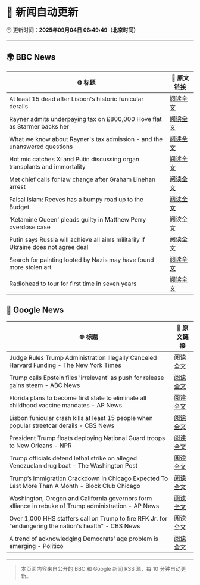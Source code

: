 # 🧠 新闻自动更新

🕒 更新时间：**2025年09月04日 06:49:49（北京时间）**

---

## 🌍 BBC News

| 🌐 标题 | 🔗 原文链接 |
|--------|-------------|
| At least 15 dead after Lisbon's historic funicular derails | [阅读全文](https://www.bbc.com/news/articles/c1jzlgj915no?at_medium=RSS&at_campaign=rss) |
| Rayner admits underpaying tax on £800,000 Hove flat as Starmer backs her | [阅读全文](https://www.bbc.com/news/articles/cy50446rq73o?at_medium=RSS&at_campaign=rss) |
| What we know about Rayner's tax admission - and the unanswered questions | [阅读全文](https://www.bbc.com/news/articles/c62n366q306o?at_medium=RSS&at_campaign=rss) |
| Hot mic catches Xi and Putin discussing organ transplants and immortality | [阅读全文](https://www.bbc.com/news/articles/cr70rvrd41ko?at_medium=RSS&at_campaign=rss) |
| Met chief calls for law change after Graham Linehan arrest | [阅读全文](https://www.bbc.com/news/articles/c1mx09l5297o?at_medium=RSS&at_campaign=rss) |
| Faisal Islam: Reeves has a bumpy road up to the Budget | [阅读全文](https://www.bbc.com/news/articles/cn76ly476x6o?at_medium=RSS&at_campaign=rss) |
| 'Ketamine Queen' pleads guilty in Matthew Perry overdose case | [阅读全文](https://www.bbc.com/news/articles/c2dng3rrzjdo?at_medium=RSS&at_campaign=rss) |
| Putin says Russia will achieve all aims militarily if Ukraine does not agree deal | [阅读全文](https://www.bbc.com/news/articles/c4g7dze5n1vo?at_medium=RSS&at_campaign=rss) |
| Search for painting looted by Nazis may have found more stolen art | [阅读全文](https://www.bbc.com/news/articles/cdx26z142vko?at_medium=RSS&at_campaign=rss) |
| Radiohead to tour for first time in seven years | [阅读全文](https://www.bbc.com/news/articles/cedvddjnd08o?at_medium=RSS&at_campaign=rss) |

## 📰 Google News

| 🌐 标题 | 🔗 原文链接 |
|--------|-------------|
| Judge Rules Trump Administration Illegally Canceled Harvard Funding - The New York Times | [阅读全文](https://news.google.com/rss/articles/CBMie0FVX3lxTE1TV09FM0pxb3N5RnZ2MjhBVkhjMWV2M1otNHNDcjViWTEwVk5PXzJFa080NW1CbHJ2U3BybUJSdXEyLTFfRlNzYzNzZC1FX2tSVUduaWRhbWNxZzk1T2hDcUpNdldMTjM1QmhEVmtwUVlVSVIzNDVrU2Vldw?oc=5) |
| Trump calls Epstein files 'irrelevant' as push for release gains steam - ABC News | [阅读全文](https://news.google.com/rss/articles/CBMiqgFBVV95cUxQVVZiT2NwOUdOWnFNX3czMmJyRmZDcWxZT19JbUJpRm5TUng3UDdBMTFOWHBwLXZfT3NDVGlXalBqSllwaWFHMlJNZ0x6Q050SFBHR3dycWVYUktkcVJpRXBINE9lZ1NsQWJveXpIdGI2WWVoRG1hU3NVakVNa2VBVmVTekVJVkJNbExXdWtuWEtoY1lONm5WZzN0MXRXM2VFVWhMX1g3VTBYZ9IBrwFBVV95cUxOUV9OcUtmMVdXd3ZFaEI2dXBpeVFNdjQzOW5CODFkOEsxc3lfNmQ1MzNnQjhVN0dnZEoyMUEzeXBDV2MzVTU0X0VBUUJPLU1rUWVYYnpIMzQybE9jQ2ZLYmpnZnRsMnBERG5qbXJ2Qk44Z01CelZXazM2Rzlrc2I3cFlVOWZhbnF4OU9INXFKelNEQjJUWnREYkJoYkZPWDZSbkJjNmdqZnF5eE1Bajc0?oc=5) |
| Florida plans to become first state to eliminate all childhood vaccine mandates - AP News | [阅读全文](https://news.google.com/rss/articles/CBMiswFBVV95cUxPcjFhUVRHOFdTUGN0NXJJYW05Um1TUVNpc19STGI0eFBiYTkxTXBZaXJ4bDlib1I2eHJBbjJIZ2lrRl8zR2dzbDZkVjNIQnozV2lleHZnMGF2QkdIa0g1VktrRnZ3Qm1kdEdWazRjVl85RHBFalo3N0p6bl9YRTJ3RVBJZmlzNnoxeVoxcy14OWtJRWI1SnBBbFFMWHNDSHpXYmZjVjEtVWdiR3lRUGJNck9hSQ?oc=5) |
| Lisbon funicular crash kills at least 15 people when popular streetcar derails - CBS News | [阅读全文](https://news.google.com/rss/articles/CBMihwFBVV95cUxQTmk0VkgtSEtuS0x2ZWpFekp2WjJ1TW9tWF9wSXo1OFFKdjF4QzI2bTg4SzVxWnJNd0psUzJnck5TckJxMi1SWldVN1ZFcElEdlgwS0FVZ0RuRms0eUNzeUNpd3pWdlZacVdjeHp4M3lmNHRDRWx6dmMtUG9zTXVRNFZ2T2dBSmPSAYwBQVVfeXFMTVQ4a3doeFJuLUdETzNMYzFQNjB5SHIyQWhQUXM4R18xRndiNVhZRXVYQUNnSkNPUGt1bThKYUNaTkNIQ2QxSmZWWmtzTTlGX1p1YktKTERXSGhVMlB3SU5YMGgwdjFvX05aQlVGbGdfdVJwOFZlYUhTNndXR3BETVE2MW9RZmN4RWRjV0Y?oc=5) |
| President Trump floats deploying National Guard troops to New Orleans - NPR | [阅读全文](https://news.google.com/rss/articles/CBMif0FVX3lxTFBxUzJMNzBpLXctdEtnR1RadXR3VmNZZ2xnT3RsSmlMZ1E4YjRxd0wzTkxqS0VZdGtkWHlWUllHQWo0T2xndFJMbmxvb0swQmJuMFlOZ3QzTEczX0llQVZCSW1feWpFRUpyZkhNSDhFT3lKWlVzRVZ5T1FwYUV4NXM?oc=5) |
| Trump officials defend lethal strike on alleged Venezuelan drug boat - The Washington Post | [阅读全文](https://news.google.com/rss/articles/CBMikAFBVV95cUxOUF9PQXJVWTF2RWFYR2JhTUlkeUpHdDdfcHo4cHppaUtERjRfZE04SGowdTdfNVdPRVp5ZDBtMEVJLXd1YlZpSlJJUkJWSkk0RW5qTnJ2WndkOEM3ZkJGNTZiSWViYTRCcnVlZk9leUNmQWw2SndKM0JsOWtnY2k3V1gtc25JbnpUT0tvQTkyT2k?oc=5) |
| Trump’s Immigration Crackdown In Chicago Expected To Last More Than A Month - Block Club Chicago | [阅读全文](https://news.google.com/rss/articles/CBMitgFBVV95cUxOMGlsQ092Zzc0dEtyQnRNWkUzU1Q4b2Q3XzlmcWVJbkk1XzBXLVNFSXZSM1d5dkdxcVhadEFyX29hZ1Bmd1FiUFd2cnRsWi1qNDVkSkZlOFFjcGlrNk9hLUdQQ1ZFbTN0OFdQNkw3Y3NEcHJyNFVUU1lmUVo5VHVWenJEa3NscUdxM29kZzk3blZ4Y2cxcHJ2cWVhTXM5aEM5ZE0xajBOV3BMLUp6eFZaajBxYnpkZw?oc=5) |
| Washington, Oregon and California governors form alliance in rebuke of Trump administration - AP News | [阅读全文](https://news.google.com/rss/articles/CBMikwFBVV95cUxNb2lad1F6ZmhHWFQ2a3JNWGE5azFZSVFhWlg3dWxudERoRDdWdVdVd216TWFxYXd6OHdRTlFveC1SUHZHWXQ5S2V0cEFWcE9xbHJZLVVvWkZTcEFLMzlSXzl3dzBsTGlXeEp1Zkk2d2NOZjJFeFRGaENBLVE0MllRUENVTnRBVTlaeEFNSlg4REgwRkE?oc=5) |
| Over 1,000 HHS staffers call on Trump to fire RFK Jr. for "endangering the nation's health" - CBS News | [阅读全文](https://news.google.com/rss/articles/CBMid0FVX3lxTE5DbURMSFBWcmFYWHgwcXozdHpEQmpkZV9namhVakN1MWwxWl9td1d0cmJCcXE4RW9BSDZNLV94TmZLb1JUdGRib1UwZnU5dWtHc0xxRGRoQ0hGbHU4X1ZlWHp0Y2gwUDFGYWdPYVg1a1pyQ0hNLVM40gF8QVVfeXFMTVJLa3RCZzU0UXd6Y3ptamtsT0hIYk5uSDA1LXgwaWF3djg5aUJwUktjVVBIVzg4Z0FGRTRNaXJ4Yk9wSHEyeEFOVFN2d0xnWGYzUFBhTFZpbUE4SDloVGxCWk0zSFNSY0tqUUZYSGdBSEk0dHg2Uk1NRktCMg?oc=5) |
| A trend of acknowledging Democrats' age problem is emerging - Politico | [阅读全文](https://news.google.com/rss/articles/CBMinAFBVV95cUxQTHAyZ3BYSUtRWWJMRk9kcEV6TVFvT2VLS0xvNktMcGdlUlZBRk15VjVyZVYzUlBuTlRPdGlGUndBcHp2TWhOdjVfLUNRY2tuamVrSzVVSldKbWNEdVBaY1oyZi04ZUVIcjM5ODY5S2RXSHEwUk9sT2M4d2hiTGc5d2VTN25Bb3JNb3JSQlFNUXhhanpheUNwMUFqZV8?oc=5) |

---
> 本页面内容来自公开的 BBC 和 Google 新闻 RSS 源，每 10 分钟自动更新。